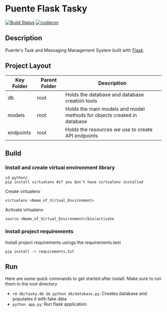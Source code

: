 # Puente Flask Tasky
[![Build Status](https://travis-ci.com/hopetambala/puente-flask-tasky.svg?branch=master)](https://travis-ci.com/hopetambala/puente-flask-tasky)
[![codecov](https://codecov.io/gh/hopetambala/puente-flask-tasky/branch/master/graph/badge.svg)](https://codecov.io/gh/hopetambala/puente-flask-tasky)

## Description
Puente's Task and Messaging Management System built with [Flask](https://flask.palletsprojects.com/en/1.1.x/).

## Project Layout
| Key Folder | Parent Folder | Description |
| - | - | - |
| db | root | Holds the database and database creation tools |
| models | root | Holds the main models and model methods for objects created in database |
| endpoints | root | Holds the resources we use to create API endpoints |

## Build
### Install and create virtual environment library
```
cd python/
pip install virtualenv #if you don't have virtualenv installed
```

Create virtualenv
```
virtualenv <Name_of_Virtual_Environment>
```

Activate virtualenv
```
source <Name_of_Virtual_Environment>/bin/activate
```
### Install project requirements
Install project requirements usings the requirements.text
```
pip install -r requirements.txt
```

## Run
Here are some quick commands to get started after install. Make sure to run them in the root directory

- `rm db/tasky.db && python db/database.py`: Creates database and populates it with fake data
- `python app.py`: Run flask application

<!-- ## Endpoints
Active endpoints

GET /users _i.e. http://127.0.0.1:5000/users_

GET /users/name _i.e. http://127.0.0.1:5000/users/name_

DELETE /users/name

POST /register

GET /products _i.e. http://127.0.0.1:5000/products_

GET /product/name _i.e. http://127.0.0.1:5000/product/name_

POST /product/name

GET /history/name _i.e. http://127.0.0.1:5000/history/name_

POST /shopping

POST /auth -->
